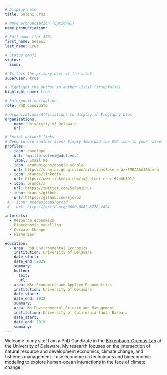 ```yaml
---
# Display name
title: Seleni Cruz

# Name pronunciation (optional)
name_pronunciation: 

# Full name (for SEO)
first_name: Seleni  
last_name: Cruz

# Status emoji
status:
  icon: 

# Is this the primary user of the site?
superuser: true

# Highlight the author in author lists? (true/false)
highlight_name: true

# Role/position/tagline
role: PhD Candidate

# Organizations/Affiliations to display in Biography blox
organizations: 
  - name: University of Delaware
    url: 

# Social network links
# Need to use another icon? Simply download the SVG icon to your `assets/media/icons/` folder.
profiles:
  - icon: envelope
    url: 'mailto:seleni@udel.edu'
    label: Email me
  - icon: academicons/google-scholar
    url: https://scholar.google.com/citations?user=-WzkFMEAAAAJ&hl=en
  - icon: brands/linkedin
    url: https://www.linkedin.com/in/seleni-cruz-64b3b391/
  - icon: brands/x
    url: https://twitter.com/SeleniCruz
  - icon: brands/github
    url: https://github.com/sjcruz
 # - icon: academicons/orcid
 #   url: https://orcid.org/0000-0001-8778-4474

interests:
  - Resource economics
  - Bioeconomic modelling
  - Climate Change
  - Fisheries

education:
  - area: PhD Environmental Economics
    institution: University of Delaware
    date_start: 
    date_end: 2025
    summary:
    button:
      text: 
      url:
  - area: MSc Economics and Applied Econometrics
    institution: University of Delaware
    date_start:
    date_end: 2022
    summary: 
  - area: Ms Environmental Science and Management
    institution: University of California Santa Barbara
    date_start: 
    date_end: 2019
    summary: 
---
```


Welcome to my site! I am a PhD Candidate in the [Birkenbach-Oremus Lab](https://birkenbach-oremus-lab.github.io/website/) at the University of Delaware. My research focuses on the intersection of natural resource and development economics, climate change, and fisheries management. I use econometric techniques and bioeconomic modeling to explore human-ocean interactions in the face of climate change.